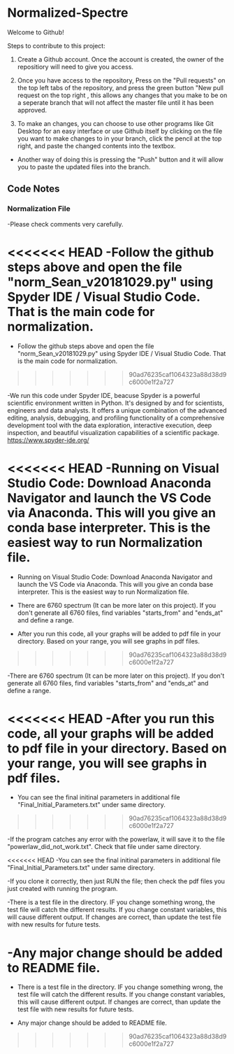 # Normalized-Spectre

Welcome to Github!

Steps to contribute to this project:

1. Create a Github account. Once the account is created, the owner of the repositiory will need to give you access.

2. Once you have access to the repository, Press on the "Pull requests" on the top left tabs of the repository, and press the green button "New pull request on the top right , this allows any changes that you make to be on a seperate branch that will not affect the master file until it has been approved. 

3. To make an changes, you can choose to use other programs like Git Desktop for an easy interface or use Github itself by clicking on the file you want to make changes to in your branch, click the pencil at the top right, and paste the changed contents into the textbox.
  - Another way of doing this is pressing the "Push" button and it will allow you to paste the updated files into the branch.


## Code Notes

### Normalization File

-Please check comments very carefully.

<<<<<<< HEAD
-Follow the github steps above and open the file "norm_Sean_v20181029.py" using Spyder IDE / Visual Studio Code. That is the main code for normalization.
=======
- Follow the github steps above and open the file "norm_Sean_v20181029.py" using Spyder IDE / Visual Studio Code. That is the main code for normalization.
>>>>>>> 90ad76235caf1064323a88d38d9c6000e1f2a727

-We run this code under Spyder IDE, beacuse Spyder is a powerful scientific environment written in Python. It's designed by and for scientists, engineers and data analysts. It offers a unique combination of the advanced editing, analysis, debugging, and profiling functionality of a comprehensive development tool with the data exploration, interactive execution, deep inspection, and beautiful visualization capabilities of a scientific package. https://www.spyder-ide.org/

<<<<<<< HEAD
-Running on Visual Studio Code: Download Anaconda Navigator and launch the VS Code via Anaconda. This will you give an conda base interpreter. This is the easiest way to run Normalization file.
=======
- Running on Visual Studio Code: Download Anaconda Navigator and launch the VS Code via Anaconda. This will you give an conda base interpreter. This is the easiest way to run Normalization file.
    
- There are 6760 spectrum (It can be more later on this project). If you don't generate all 6760 files, find variables "starts_from" and "ends_at" and define a range.

- After you run this code, all your graphs will be added to pdf file in your directory. Based on your range, you will see graphs in pdf files.
>>>>>>> 90ad76235caf1064323a88d38d9c6000e1f2a727

-There are 6760 spectrum (It can be more later on this project). If you don't generate all 6760 files, find variables "starts_from" and "ends_at" and define a range.

<<<<<<< HEAD
-After you run this code, all your graphs will be added to pdf file in your directory. Based on your range, you will see graphs in pdf files.
=======
- You can see the final initinal parameters in additional file "Final_Initial_Parameters.txt" under same directory.
>>>>>>> 90ad76235caf1064323a88d38d9c6000e1f2a727

-If the program catches any error with the powerlaw, it will save it to the file "powerlaw_did_not_work.txt". Check that file under same directory.

<<<<<<< HEAD
-You can see the final initinal parameters in additional file "Final_Initial_Parameters.txt" under same directory.

-If you clone it correctly, then just RUN the file; then check the pdf files you just created with running the program.

-There is a test file in the directory. IF you change something wrong, the test file will catch the different results. If you change constant variables, this will cause different output. If changes are correct, than update the test file with new results for future tests.

-Any major change should be added to README file.
=======
- There is a test file in the directory. IF you change something wrong, the test file will catch the different results. If you change constant variables, this will cause different output. If changes are correct, than update the test file with new results for future tests.

- Any major change should be added to README file.
>>>>>>> 90ad76235caf1064323a88d38d9c6000e1f2a727

 
